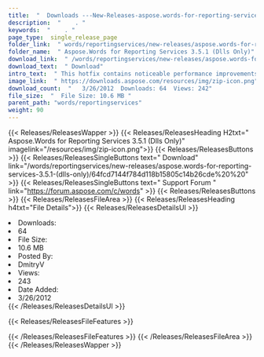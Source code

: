 ```yaml
---
title:  "  Downloads ---New-Releases-aspose.words-for-reporting-services-3.5.1-(dlls-only) . " 
description:  "    . " 
keywords:  "    . " 
page_type:  single_release_page
folder_link:  " words/reportingservices/new-releases/aspose.words-for-reporting-services-3.5.1-(dlls-only)/"
folder_name:  " Aspose.Words for Reporting Services 3.5.1 (Dlls Only)"
download_link:  " /words/reportingservices/new-releases/aspose.words-for-reporting-services-3.5.1-(dlls-only)/64fcd7144f784d118b15805c14b26cde"
download_text:  " Download"
intro_text:  " This hotfix contains noticeable performance improvements. We have dramatically r..."
image_link:  " https://downloads.aspose.com/resources/img/zip-icon.png"
download_count:  "   3/26/2012  Downloads: 64  Views: 242"
file_size:  "  File Size: 10.6 MB "
parent_path: "words/reportingservices"
weight: 90 
---
```


{{< Releases/ReleasesWapper >}}
  {{< Releases/ReleasesHeading H2txt=" Aspose.Words for Reporting Services 3.5.1 (Dlls Only)" imagelink="/resources/img/zip-icon.png">}}
  {{< Releases/ReleasesButtons >}}
    {{< Releases/ReleasesSingleButtons text=" Download" link="/words/reportingservices/new-releases/aspose.words-for-reporting-services-3.5.1-(dlls-only)/64fcd7144f784d118b15805c14b26cde%20%20" >}}
    {{< Releases/ReleasesSingleButtons text=" Support Forum " link="https://forum.aspose.com/c/words" >}}
  {{< Releases/ReleasesButtons >}}
  {{< Releases/ReleasesFileArea >}}
    {{< Releases/ReleasesHeading h4txt="File Details">}}
    {{< Releases/ReleasesDetailsUl >}}
             <li>Downloads:</li><li>64</li><li>File Size:</li><li>10.6 MB</li><li>Posted By:</li><li>DmitryV</li><li>Views:</li><li>243</li><li>Date Added:</li><li>3/26/2012</li>
    {{< /Releases/ReleasesDetailsUl >}}

  {{< Releases/ReleasesFileFeatures >}}
      
  {{< /Releases/ReleasesFileFeatures >}}
 {{< /Releases/ReleasesFileArea >}}
{{< /Releases/ReleasesWapper >}}


